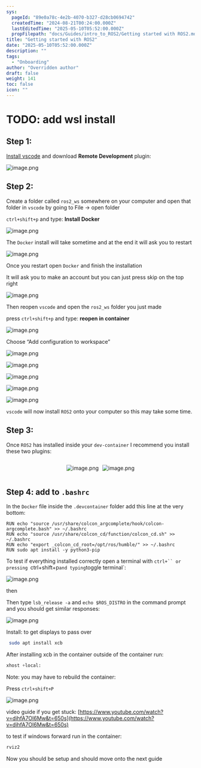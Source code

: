 ```yaml
---
sys:
  pageId: "89e0a78c-4e2b-4070-b327-d28cb0694742"
  createdTime: "2024-08-21T00:24:00.000Z"
  lastEditedTime: "2025-05-10T05:52:00.000Z"
  propFilepath: "docs/Guides/intro_to_ROS2/Getting started with ROS2.md"
title: "Getting started with ROS2"
date: "2025-05-10T05:52:00.000Z"
description: ""
tags:
  - "Onboarding"
author: "Overridden author"
draft: false
weight: 141
toc: false
icon: ""
---
```


# TODO: add wsl install

## Step 1:

[Install vscode](https://code.visualstudio.com/download) and download **Remote Development** plugin:

![image.png](https://prod-files-secure.s3.us-west-2.amazonaws.com/d518164a-d88e-44d1-a4ee-3adb3bd8bce0/efb52993-1881-4a40-b95e-6f020334f022/image.png?X-Amz-Algorithm=AWS4-HMAC-SHA256&X-Amz-Content-Sha256=UNSIGNED-PAYLOAD&X-Amz-Credential=ASIAZI2LB466ZXSUOKFS%2F20250618%2Fus-west-2%2Fs3%2Faws4_request&X-Amz-Date=20250618T041830Z&X-Amz-Expires=3600&X-Amz-Security-Token=IQoJb3JpZ2luX2VjEJn%2F%2F%2F%2F%2F%2F%2F%2F%2F%2FwEaCXVzLXdlc3QtMiJHMEUCIECNxYnHigOSXWS1HxYebtmwzGuiqcytGEUQ1djMSmanAiEA0CuttqsjjC6dCPRdwTyQpzwZu%2BLY1RJwv37G6XjKWN4qiAQIgv%2F%2F%2F%2F%2F%2F%2F%2F%2F%2FARAAGgw2Mzc0MjMxODM4MDUiDIZaVcRzI5H2zd6PGSrcA62OHIp5PNwNNkwcW2vD5AT4bYzvCvdqpygLSsoDMkyd9BtgmOuFSWf%2Bl9g7WjIY0Dz36C4XKvjZVN78RDV5zicQwza6V1YO5HcIVEywnvSdTB9b9ddgUcosJDqZg4bGdcIxyBAuPxGZDPXpQa2ubBwUGrp%2BLvbBBLn01gf6nYKhewowaJcH%2FISlL4IJf4scp%2BdXchSZ8beOrdzi0SkdVeRLQDDGRQFqcFzzuwlA8EViriknaXXOMjVx5O5KhkXCpmWEE5T9LHJ7AifUKjojJlEpwNJkpLk%2FlHyby3kpDwcIuxoOuXJha6x4Dx2Vz94Lzi6s47o4enVJ1Q1buDx%2BeGEa4f%2FbshOZkZEOeoY2vbts87mOANt7%2FjifpaiUmP2ABI15vheNlPmZce5obABYQyK6fPGw0iPjxNFRgWndlItdgzd7x9u5IphAoxd6meAQmgbQQ%2F1rTtznVjBkKvAraTBEhCZXvmUYexhs9QwYwBTlTcX9EV5QOxNTmtduCINIy6qXTlerBIyPced9zPxRncCZu0mycwTDgMTwJDHQ6miEomS6Z2gGGlNGowUTda3UstuohB3zz5RJxLXEh9n5ynsk7i07vO1HiR4kVLT%2FiSUwLCING0MjjaKNmgbsMPCgyMIGOqUBIe8Hv6gO5TK0ke4bidMG8pK6CZ0VGwBA4%2Fs974at5d%2Bj38oJwlVXp0%2BpSfF4RWLKaoDK5rMMCvcDT6otkRrztYoW6v8TYo0ryq1oGsIPmKyUBUQXWXTW5XZ%2FhclOQAYg1mjNXL2qQJNABuuXHdD2gsbhcjUmEgoXoOr49rLhbz6tXsy%2FGpBKj4v10Y%2Fs%2Fy%2FABSHjcymCjtAFceHD01FyCTVkTzhO&X-Amz-Signature=eb3e3c62235682e112159424f2eeb0b95dcb86679104ff705863d357bb8f1927&X-Amz-SignedHeaders=host&x-amz-checksum-mode=ENABLED&x-id=GetObject)

## Step 2:

Create a folder called `ros2_ws` somewhere on your computer and open that folder in `vscode` by going to File → open folder 

`ctrl+shift+p` and type: **Install Docker**

![image.png](https://prod-files-secure.s3.us-west-2.amazonaws.com/d518164a-d88e-44d1-a4ee-3adb3bd8bce0/2269dc0e-1cd5-47ff-bceb-c04ad9b2eab0/image.png?X-Amz-Algorithm=AWS4-HMAC-SHA256&X-Amz-Content-Sha256=UNSIGNED-PAYLOAD&X-Amz-Credential=ASIAZI2LB466ZXSUOKFS%2F20250618%2Fus-west-2%2Fs3%2Faws4_request&X-Amz-Date=20250618T041830Z&X-Amz-Expires=3600&X-Amz-Security-Token=IQoJb3JpZ2luX2VjEJn%2F%2F%2F%2F%2F%2F%2F%2F%2F%2FwEaCXVzLXdlc3QtMiJHMEUCIECNxYnHigOSXWS1HxYebtmwzGuiqcytGEUQ1djMSmanAiEA0CuttqsjjC6dCPRdwTyQpzwZu%2BLY1RJwv37G6XjKWN4qiAQIgv%2F%2F%2F%2F%2F%2F%2F%2F%2F%2FARAAGgw2Mzc0MjMxODM4MDUiDIZaVcRzI5H2zd6PGSrcA62OHIp5PNwNNkwcW2vD5AT4bYzvCvdqpygLSsoDMkyd9BtgmOuFSWf%2Bl9g7WjIY0Dz36C4XKvjZVN78RDV5zicQwza6V1YO5HcIVEywnvSdTB9b9ddgUcosJDqZg4bGdcIxyBAuPxGZDPXpQa2ubBwUGrp%2BLvbBBLn01gf6nYKhewowaJcH%2FISlL4IJf4scp%2BdXchSZ8beOrdzi0SkdVeRLQDDGRQFqcFzzuwlA8EViriknaXXOMjVx5O5KhkXCpmWEE5T9LHJ7AifUKjojJlEpwNJkpLk%2FlHyby3kpDwcIuxoOuXJha6x4Dx2Vz94Lzi6s47o4enVJ1Q1buDx%2BeGEa4f%2FbshOZkZEOeoY2vbts87mOANt7%2FjifpaiUmP2ABI15vheNlPmZce5obABYQyK6fPGw0iPjxNFRgWndlItdgzd7x9u5IphAoxd6meAQmgbQQ%2F1rTtznVjBkKvAraTBEhCZXvmUYexhs9QwYwBTlTcX9EV5QOxNTmtduCINIy6qXTlerBIyPced9zPxRncCZu0mycwTDgMTwJDHQ6miEomS6Z2gGGlNGowUTda3UstuohB3zz5RJxLXEh9n5ynsk7i07vO1HiR4kVLT%2FiSUwLCING0MjjaKNmgbsMPCgyMIGOqUBIe8Hv6gO5TK0ke4bidMG8pK6CZ0VGwBA4%2Fs974at5d%2Bj38oJwlVXp0%2BpSfF4RWLKaoDK5rMMCvcDT6otkRrztYoW6v8TYo0ryq1oGsIPmKyUBUQXWXTW5XZ%2FhclOQAYg1mjNXL2qQJNABuuXHdD2gsbhcjUmEgoXoOr49rLhbz6tXsy%2FGpBKj4v10Y%2Fs%2Fy%2FABSHjcymCjtAFceHD01FyCTVkTzhO&X-Amz-Signature=95596a940af33955cd701706a14d56396a5a0696cd80fc117fd9cf8e003954bb&X-Amz-SignedHeaders=host&x-amz-checksum-mode=ENABLED&x-id=GetObject)

The `Docker` install will take sometime and at the end it will ask you to restart

![image.png](https://prod-files-secure.s3.us-west-2.amazonaws.com/d518164a-d88e-44d1-a4ee-3adb3bd8bce0/ed233f78-be33-4b1f-b89c-9c346c0e961e/image.png?X-Amz-Algorithm=AWS4-HMAC-SHA256&X-Amz-Content-Sha256=UNSIGNED-PAYLOAD&X-Amz-Credential=ASIAZI2LB466ZXSUOKFS%2F20250618%2Fus-west-2%2Fs3%2Faws4_request&X-Amz-Date=20250618T041830Z&X-Amz-Expires=3600&X-Amz-Security-Token=IQoJb3JpZ2luX2VjEJn%2F%2F%2F%2F%2F%2F%2F%2F%2F%2FwEaCXVzLXdlc3QtMiJHMEUCIECNxYnHigOSXWS1HxYebtmwzGuiqcytGEUQ1djMSmanAiEA0CuttqsjjC6dCPRdwTyQpzwZu%2BLY1RJwv37G6XjKWN4qiAQIgv%2F%2F%2F%2F%2F%2F%2F%2F%2F%2FARAAGgw2Mzc0MjMxODM4MDUiDIZaVcRzI5H2zd6PGSrcA62OHIp5PNwNNkwcW2vD5AT4bYzvCvdqpygLSsoDMkyd9BtgmOuFSWf%2Bl9g7WjIY0Dz36C4XKvjZVN78RDV5zicQwza6V1YO5HcIVEywnvSdTB9b9ddgUcosJDqZg4bGdcIxyBAuPxGZDPXpQa2ubBwUGrp%2BLvbBBLn01gf6nYKhewowaJcH%2FISlL4IJf4scp%2BdXchSZ8beOrdzi0SkdVeRLQDDGRQFqcFzzuwlA8EViriknaXXOMjVx5O5KhkXCpmWEE5T9LHJ7AifUKjojJlEpwNJkpLk%2FlHyby3kpDwcIuxoOuXJha6x4Dx2Vz94Lzi6s47o4enVJ1Q1buDx%2BeGEa4f%2FbshOZkZEOeoY2vbts87mOANt7%2FjifpaiUmP2ABI15vheNlPmZce5obABYQyK6fPGw0iPjxNFRgWndlItdgzd7x9u5IphAoxd6meAQmgbQQ%2F1rTtznVjBkKvAraTBEhCZXvmUYexhs9QwYwBTlTcX9EV5QOxNTmtduCINIy6qXTlerBIyPced9zPxRncCZu0mycwTDgMTwJDHQ6miEomS6Z2gGGlNGowUTda3UstuohB3zz5RJxLXEh9n5ynsk7i07vO1HiR4kVLT%2FiSUwLCING0MjjaKNmgbsMPCgyMIGOqUBIe8Hv6gO5TK0ke4bidMG8pK6CZ0VGwBA4%2Fs974at5d%2Bj38oJwlVXp0%2BpSfF4RWLKaoDK5rMMCvcDT6otkRrztYoW6v8TYo0ryq1oGsIPmKyUBUQXWXTW5XZ%2FhclOQAYg1mjNXL2qQJNABuuXHdD2gsbhcjUmEgoXoOr49rLhbz6tXsy%2FGpBKj4v10Y%2Fs%2Fy%2FABSHjcymCjtAFceHD01FyCTVkTzhO&X-Amz-Signature=b3fabd1c6af0ac4bbec7e827eaf2770923e1b1b1f99c9eca1617d99de73bcfef&X-Amz-SignedHeaders=host&x-amz-checksum-mode=ENABLED&x-id=GetObject)

Once you restart open `Docker` and finish the installation

It will ask you to make an account but you can just press skip on the top right

![image.png](https://prod-files-secure.s3.us-west-2.amazonaws.com/d518164a-d88e-44d1-a4ee-3adb3bd8bce0/21010ad9-1659-4fd9-9f59-9932a09b2a3d/image.png?X-Amz-Algorithm=AWS4-HMAC-SHA256&X-Amz-Content-Sha256=UNSIGNED-PAYLOAD&X-Amz-Credential=ASIAZI2LB466ZXSUOKFS%2F20250618%2Fus-west-2%2Fs3%2Faws4_request&X-Amz-Date=20250618T041830Z&X-Amz-Expires=3600&X-Amz-Security-Token=IQoJb3JpZ2luX2VjEJn%2F%2F%2F%2F%2F%2F%2F%2F%2F%2FwEaCXVzLXdlc3QtMiJHMEUCIECNxYnHigOSXWS1HxYebtmwzGuiqcytGEUQ1djMSmanAiEA0CuttqsjjC6dCPRdwTyQpzwZu%2BLY1RJwv37G6XjKWN4qiAQIgv%2F%2F%2F%2F%2F%2F%2F%2F%2F%2FARAAGgw2Mzc0MjMxODM4MDUiDIZaVcRzI5H2zd6PGSrcA62OHIp5PNwNNkwcW2vD5AT4bYzvCvdqpygLSsoDMkyd9BtgmOuFSWf%2Bl9g7WjIY0Dz36C4XKvjZVN78RDV5zicQwza6V1YO5HcIVEywnvSdTB9b9ddgUcosJDqZg4bGdcIxyBAuPxGZDPXpQa2ubBwUGrp%2BLvbBBLn01gf6nYKhewowaJcH%2FISlL4IJf4scp%2BdXchSZ8beOrdzi0SkdVeRLQDDGRQFqcFzzuwlA8EViriknaXXOMjVx5O5KhkXCpmWEE5T9LHJ7AifUKjojJlEpwNJkpLk%2FlHyby3kpDwcIuxoOuXJha6x4Dx2Vz94Lzi6s47o4enVJ1Q1buDx%2BeGEa4f%2FbshOZkZEOeoY2vbts87mOANt7%2FjifpaiUmP2ABI15vheNlPmZce5obABYQyK6fPGw0iPjxNFRgWndlItdgzd7x9u5IphAoxd6meAQmgbQQ%2F1rTtznVjBkKvAraTBEhCZXvmUYexhs9QwYwBTlTcX9EV5QOxNTmtduCINIy6qXTlerBIyPced9zPxRncCZu0mycwTDgMTwJDHQ6miEomS6Z2gGGlNGowUTda3UstuohB3zz5RJxLXEh9n5ynsk7i07vO1HiR4kVLT%2FiSUwLCING0MjjaKNmgbsMPCgyMIGOqUBIe8Hv6gO5TK0ke4bidMG8pK6CZ0VGwBA4%2Fs974at5d%2Bj38oJwlVXp0%2BpSfF4RWLKaoDK5rMMCvcDT6otkRrztYoW6v8TYo0ryq1oGsIPmKyUBUQXWXTW5XZ%2FhclOQAYg1mjNXL2qQJNABuuXHdD2gsbhcjUmEgoXoOr49rLhbz6tXsy%2FGpBKj4v10Y%2Fs%2Fy%2FABSHjcymCjtAFceHD01FyCTVkTzhO&X-Amz-Signature=2efdd3c1ceaf4165c0a2ace419d08145181fa6d6e74bf053fbe7b64930e801bf&X-Amz-SignedHeaders=host&x-amz-checksum-mode=ENABLED&x-id=GetObject)

Then reopen `vscode` and open the `ros2_ws` folder you just made

press `ctrl+shift+p` and type: **reopen in container**

![image.png](https://prod-files-secure.s3.us-west-2.amazonaws.com/d518164a-d88e-44d1-a4ee-3adb3bd8bce0/4e93b8c2-41ad-488c-8095-c74205196118/image.png?X-Amz-Algorithm=AWS4-HMAC-SHA256&X-Amz-Content-Sha256=UNSIGNED-PAYLOAD&X-Amz-Credential=ASIAZI2LB466ZXSUOKFS%2F20250618%2Fus-west-2%2Fs3%2Faws4_request&X-Amz-Date=20250618T041830Z&X-Amz-Expires=3600&X-Amz-Security-Token=IQoJb3JpZ2luX2VjEJn%2F%2F%2F%2F%2F%2F%2F%2F%2F%2FwEaCXVzLXdlc3QtMiJHMEUCIECNxYnHigOSXWS1HxYebtmwzGuiqcytGEUQ1djMSmanAiEA0CuttqsjjC6dCPRdwTyQpzwZu%2BLY1RJwv37G6XjKWN4qiAQIgv%2F%2F%2F%2F%2F%2F%2F%2F%2F%2FARAAGgw2Mzc0MjMxODM4MDUiDIZaVcRzI5H2zd6PGSrcA62OHIp5PNwNNkwcW2vD5AT4bYzvCvdqpygLSsoDMkyd9BtgmOuFSWf%2Bl9g7WjIY0Dz36C4XKvjZVN78RDV5zicQwza6V1YO5HcIVEywnvSdTB9b9ddgUcosJDqZg4bGdcIxyBAuPxGZDPXpQa2ubBwUGrp%2BLvbBBLn01gf6nYKhewowaJcH%2FISlL4IJf4scp%2BdXchSZ8beOrdzi0SkdVeRLQDDGRQFqcFzzuwlA8EViriknaXXOMjVx5O5KhkXCpmWEE5T9LHJ7AifUKjojJlEpwNJkpLk%2FlHyby3kpDwcIuxoOuXJha6x4Dx2Vz94Lzi6s47o4enVJ1Q1buDx%2BeGEa4f%2FbshOZkZEOeoY2vbts87mOANt7%2FjifpaiUmP2ABI15vheNlPmZce5obABYQyK6fPGw0iPjxNFRgWndlItdgzd7x9u5IphAoxd6meAQmgbQQ%2F1rTtznVjBkKvAraTBEhCZXvmUYexhs9QwYwBTlTcX9EV5QOxNTmtduCINIy6qXTlerBIyPced9zPxRncCZu0mycwTDgMTwJDHQ6miEomS6Z2gGGlNGowUTda3UstuohB3zz5RJxLXEh9n5ynsk7i07vO1HiR4kVLT%2FiSUwLCING0MjjaKNmgbsMPCgyMIGOqUBIe8Hv6gO5TK0ke4bidMG8pK6CZ0VGwBA4%2Fs974at5d%2Bj38oJwlVXp0%2BpSfF4RWLKaoDK5rMMCvcDT6otkRrztYoW6v8TYo0ryq1oGsIPmKyUBUQXWXTW5XZ%2FhclOQAYg1mjNXL2qQJNABuuXHdD2gsbhcjUmEgoXoOr49rLhbz6tXsy%2FGpBKj4v10Y%2Fs%2Fy%2FABSHjcymCjtAFceHD01FyCTVkTzhO&X-Amz-Signature=5f3bc0f9626bc87f20a8674423e844d66861aa01f83ac52db46be571cfda37b5&X-Amz-SignedHeaders=host&x-amz-checksum-mode=ENABLED&x-id=GetObject)

Choose “Add configuration to workspace”

![image.png](https://prod-files-secure.s3.us-west-2.amazonaws.com/d518164a-d88e-44d1-a4ee-3adb3bd8bce0/9560b282-5060-4989-ba37-97e7b2c22476/image.png?X-Amz-Algorithm=AWS4-HMAC-SHA256&X-Amz-Content-Sha256=UNSIGNED-PAYLOAD&X-Amz-Credential=ASIAZI2LB466ZXSUOKFS%2F20250618%2Fus-west-2%2Fs3%2Faws4_request&X-Amz-Date=20250618T041830Z&X-Amz-Expires=3600&X-Amz-Security-Token=IQoJb3JpZ2luX2VjEJn%2F%2F%2F%2F%2F%2F%2F%2F%2F%2FwEaCXVzLXdlc3QtMiJHMEUCIECNxYnHigOSXWS1HxYebtmwzGuiqcytGEUQ1djMSmanAiEA0CuttqsjjC6dCPRdwTyQpzwZu%2BLY1RJwv37G6XjKWN4qiAQIgv%2F%2F%2F%2F%2F%2F%2F%2F%2F%2FARAAGgw2Mzc0MjMxODM4MDUiDIZaVcRzI5H2zd6PGSrcA62OHIp5PNwNNkwcW2vD5AT4bYzvCvdqpygLSsoDMkyd9BtgmOuFSWf%2Bl9g7WjIY0Dz36C4XKvjZVN78RDV5zicQwza6V1YO5HcIVEywnvSdTB9b9ddgUcosJDqZg4bGdcIxyBAuPxGZDPXpQa2ubBwUGrp%2BLvbBBLn01gf6nYKhewowaJcH%2FISlL4IJf4scp%2BdXchSZ8beOrdzi0SkdVeRLQDDGRQFqcFzzuwlA8EViriknaXXOMjVx5O5KhkXCpmWEE5T9LHJ7AifUKjojJlEpwNJkpLk%2FlHyby3kpDwcIuxoOuXJha6x4Dx2Vz94Lzi6s47o4enVJ1Q1buDx%2BeGEa4f%2FbshOZkZEOeoY2vbts87mOANt7%2FjifpaiUmP2ABI15vheNlPmZce5obABYQyK6fPGw0iPjxNFRgWndlItdgzd7x9u5IphAoxd6meAQmgbQQ%2F1rTtznVjBkKvAraTBEhCZXvmUYexhs9QwYwBTlTcX9EV5QOxNTmtduCINIy6qXTlerBIyPced9zPxRncCZu0mycwTDgMTwJDHQ6miEomS6Z2gGGlNGowUTda3UstuohB3zz5RJxLXEh9n5ynsk7i07vO1HiR4kVLT%2FiSUwLCING0MjjaKNmgbsMPCgyMIGOqUBIe8Hv6gO5TK0ke4bidMG8pK6CZ0VGwBA4%2Fs974at5d%2Bj38oJwlVXp0%2BpSfF4RWLKaoDK5rMMCvcDT6otkRrztYoW6v8TYo0ryq1oGsIPmKyUBUQXWXTW5XZ%2FhclOQAYg1mjNXL2qQJNABuuXHdD2gsbhcjUmEgoXoOr49rLhbz6tXsy%2FGpBKj4v10Y%2Fs%2Fy%2FABSHjcymCjtAFceHD01FyCTVkTzhO&X-Amz-Signature=c666fae4d5b69bd55260e8938965d3dcfd80370013c30886d24620b170db1f14&X-Amz-SignedHeaders=host&x-amz-checksum-mode=ENABLED&x-id=GetObject)

![image.png](https://prod-files-secure.s3.us-west-2.amazonaws.com/d518164a-d88e-44d1-a4ee-3adb3bd8bce0/2ee63f81-886b-48e8-a553-dc6e5eac99e4/image.png?X-Amz-Algorithm=AWS4-HMAC-SHA256&X-Amz-Content-Sha256=UNSIGNED-PAYLOAD&X-Amz-Credential=ASIAZI2LB466ZXSUOKFS%2F20250618%2Fus-west-2%2Fs3%2Faws4_request&X-Amz-Date=20250618T041830Z&X-Amz-Expires=3600&X-Amz-Security-Token=IQoJb3JpZ2luX2VjEJn%2F%2F%2F%2F%2F%2F%2F%2F%2F%2FwEaCXVzLXdlc3QtMiJHMEUCIECNxYnHigOSXWS1HxYebtmwzGuiqcytGEUQ1djMSmanAiEA0CuttqsjjC6dCPRdwTyQpzwZu%2BLY1RJwv37G6XjKWN4qiAQIgv%2F%2F%2F%2F%2F%2F%2F%2F%2F%2FARAAGgw2Mzc0MjMxODM4MDUiDIZaVcRzI5H2zd6PGSrcA62OHIp5PNwNNkwcW2vD5AT4bYzvCvdqpygLSsoDMkyd9BtgmOuFSWf%2Bl9g7WjIY0Dz36C4XKvjZVN78RDV5zicQwza6V1YO5HcIVEywnvSdTB9b9ddgUcosJDqZg4bGdcIxyBAuPxGZDPXpQa2ubBwUGrp%2BLvbBBLn01gf6nYKhewowaJcH%2FISlL4IJf4scp%2BdXchSZ8beOrdzi0SkdVeRLQDDGRQFqcFzzuwlA8EViriknaXXOMjVx5O5KhkXCpmWEE5T9LHJ7AifUKjojJlEpwNJkpLk%2FlHyby3kpDwcIuxoOuXJha6x4Dx2Vz94Lzi6s47o4enVJ1Q1buDx%2BeGEa4f%2FbshOZkZEOeoY2vbts87mOANt7%2FjifpaiUmP2ABI15vheNlPmZce5obABYQyK6fPGw0iPjxNFRgWndlItdgzd7x9u5IphAoxd6meAQmgbQQ%2F1rTtznVjBkKvAraTBEhCZXvmUYexhs9QwYwBTlTcX9EV5QOxNTmtduCINIy6qXTlerBIyPced9zPxRncCZu0mycwTDgMTwJDHQ6miEomS6Z2gGGlNGowUTda3UstuohB3zz5RJxLXEh9n5ynsk7i07vO1HiR4kVLT%2FiSUwLCING0MjjaKNmgbsMPCgyMIGOqUBIe8Hv6gO5TK0ke4bidMG8pK6CZ0VGwBA4%2Fs974at5d%2Bj38oJwlVXp0%2BpSfF4RWLKaoDK5rMMCvcDT6otkRrztYoW6v8TYo0ryq1oGsIPmKyUBUQXWXTW5XZ%2FhclOQAYg1mjNXL2qQJNABuuXHdD2gsbhcjUmEgoXoOr49rLhbz6tXsy%2FGpBKj4v10Y%2Fs%2Fy%2FABSHjcymCjtAFceHD01FyCTVkTzhO&X-Amz-Signature=0396b41426759afca9bdeab8533378738dbb7c5c5395488a60c9bb1064567284&X-Amz-SignedHeaders=host&x-amz-checksum-mode=ENABLED&x-id=GetObject)

![image.png](https://prod-files-secure.s3.us-west-2.amazonaws.com/d518164a-d88e-44d1-a4ee-3adb3bd8bce0/ae1580b2-b048-407e-aed9-b584224a7a04/image.png?X-Amz-Algorithm=AWS4-HMAC-SHA256&X-Amz-Content-Sha256=UNSIGNED-PAYLOAD&X-Amz-Credential=ASIAZI2LB466ZXSUOKFS%2F20250618%2Fus-west-2%2Fs3%2Faws4_request&X-Amz-Date=20250618T041830Z&X-Amz-Expires=3600&X-Amz-Security-Token=IQoJb3JpZ2luX2VjEJn%2F%2F%2F%2F%2F%2F%2F%2F%2F%2FwEaCXVzLXdlc3QtMiJHMEUCIECNxYnHigOSXWS1HxYebtmwzGuiqcytGEUQ1djMSmanAiEA0CuttqsjjC6dCPRdwTyQpzwZu%2BLY1RJwv37G6XjKWN4qiAQIgv%2F%2F%2F%2F%2F%2F%2F%2F%2F%2FARAAGgw2Mzc0MjMxODM4MDUiDIZaVcRzI5H2zd6PGSrcA62OHIp5PNwNNkwcW2vD5AT4bYzvCvdqpygLSsoDMkyd9BtgmOuFSWf%2Bl9g7WjIY0Dz36C4XKvjZVN78RDV5zicQwza6V1YO5HcIVEywnvSdTB9b9ddgUcosJDqZg4bGdcIxyBAuPxGZDPXpQa2ubBwUGrp%2BLvbBBLn01gf6nYKhewowaJcH%2FISlL4IJf4scp%2BdXchSZ8beOrdzi0SkdVeRLQDDGRQFqcFzzuwlA8EViriknaXXOMjVx5O5KhkXCpmWEE5T9LHJ7AifUKjojJlEpwNJkpLk%2FlHyby3kpDwcIuxoOuXJha6x4Dx2Vz94Lzi6s47o4enVJ1Q1buDx%2BeGEa4f%2FbshOZkZEOeoY2vbts87mOANt7%2FjifpaiUmP2ABI15vheNlPmZce5obABYQyK6fPGw0iPjxNFRgWndlItdgzd7x9u5IphAoxd6meAQmgbQQ%2F1rTtznVjBkKvAraTBEhCZXvmUYexhs9QwYwBTlTcX9EV5QOxNTmtduCINIy6qXTlerBIyPced9zPxRncCZu0mycwTDgMTwJDHQ6miEomS6Z2gGGlNGowUTda3UstuohB3zz5RJxLXEh9n5ynsk7i07vO1HiR4kVLT%2FiSUwLCING0MjjaKNmgbsMPCgyMIGOqUBIe8Hv6gO5TK0ke4bidMG8pK6CZ0VGwBA4%2Fs974at5d%2Bj38oJwlVXp0%2BpSfF4RWLKaoDK5rMMCvcDT6otkRrztYoW6v8TYo0ryq1oGsIPmKyUBUQXWXTW5XZ%2FhclOQAYg1mjNXL2qQJNABuuXHdD2gsbhcjUmEgoXoOr49rLhbz6tXsy%2FGpBKj4v10Y%2Fs%2Fy%2FABSHjcymCjtAFceHD01FyCTVkTzhO&X-Amz-Signature=3c449b2e5e7ca1986bc0e9170c97dedd15b64864d99a4cc48ba0f64f7c19a8eb&X-Amz-SignedHeaders=host&x-amz-checksum-mode=ENABLED&x-id=GetObject)

![image.png](https://prod-files-secure.s3.us-west-2.amazonaws.com/d518164a-d88e-44d1-a4ee-3adb3bd8bce0/53255b28-f75e-430f-b9e3-c0ac8577e42b/image.png?X-Amz-Algorithm=AWS4-HMAC-SHA256&X-Amz-Content-Sha256=UNSIGNED-PAYLOAD&X-Amz-Credential=ASIAZI2LB466ZXSUOKFS%2F20250618%2Fus-west-2%2Fs3%2Faws4_request&X-Amz-Date=20250618T041830Z&X-Amz-Expires=3600&X-Amz-Security-Token=IQoJb3JpZ2luX2VjEJn%2F%2F%2F%2F%2F%2F%2F%2F%2F%2FwEaCXVzLXdlc3QtMiJHMEUCIECNxYnHigOSXWS1HxYebtmwzGuiqcytGEUQ1djMSmanAiEA0CuttqsjjC6dCPRdwTyQpzwZu%2BLY1RJwv37G6XjKWN4qiAQIgv%2F%2F%2F%2F%2F%2F%2F%2F%2F%2FARAAGgw2Mzc0MjMxODM4MDUiDIZaVcRzI5H2zd6PGSrcA62OHIp5PNwNNkwcW2vD5AT4bYzvCvdqpygLSsoDMkyd9BtgmOuFSWf%2Bl9g7WjIY0Dz36C4XKvjZVN78RDV5zicQwza6V1YO5HcIVEywnvSdTB9b9ddgUcosJDqZg4bGdcIxyBAuPxGZDPXpQa2ubBwUGrp%2BLvbBBLn01gf6nYKhewowaJcH%2FISlL4IJf4scp%2BdXchSZ8beOrdzi0SkdVeRLQDDGRQFqcFzzuwlA8EViriknaXXOMjVx5O5KhkXCpmWEE5T9LHJ7AifUKjojJlEpwNJkpLk%2FlHyby3kpDwcIuxoOuXJha6x4Dx2Vz94Lzi6s47o4enVJ1Q1buDx%2BeGEa4f%2FbshOZkZEOeoY2vbts87mOANt7%2FjifpaiUmP2ABI15vheNlPmZce5obABYQyK6fPGw0iPjxNFRgWndlItdgzd7x9u5IphAoxd6meAQmgbQQ%2F1rTtznVjBkKvAraTBEhCZXvmUYexhs9QwYwBTlTcX9EV5QOxNTmtduCINIy6qXTlerBIyPced9zPxRncCZu0mycwTDgMTwJDHQ6miEomS6Z2gGGlNGowUTda3UstuohB3zz5RJxLXEh9n5ynsk7i07vO1HiR4kVLT%2FiSUwLCING0MjjaKNmgbsMPCgyMIGOqUBIe8Hv6gO5TK0ke4bidMG8pK6CZ0VGwBA4%2Fs974at5d%2Bj38oJwlVXp0%2BpSfF4RWLKaoDK5rMMCvcDT6otkRrztYoW6v8TYo0ryq1oGsIPmKyUBUQXWXTW5XZ%2FhclOQAYg1mjNXL2qQJNABuuXHdD2gsbhcjUmEgoXoOr49rLhbz6tXsy%2FGpBKj4v10Y%2Fs%2Fy%2FABSHjcymCjtAFceHD01FyCTVkTzhO&X-Amz-Signature=a21ff467deaa028fa4eceaf88d3048f6a04078fb9a67a5cc9d21e57b725eb4f2&X-Amz-SignedHeaders=host&x-amz-checksum-mode=ENABLED&x-id=GetObject)

![image.png](https://prod-files-secure.s3.us-west-2.amazonaws.com/d518164a-d88e-44d1-a4ee-3adb3bd8bce0/7c562767-5af9-4ffb-97d1-327bcdf4ee00/image.png?X-Amz-Algorithm=AWS4-HMAC-SHA256&X-Amz-Content-Sha256=UNSIGNED-PAYLOAD&X-Amz-Credential=ASIAZI2LB466ZXSUOKFS%2F20250618%2Fus-west-2%2Fs3%2Faws4_request&X-Amz-Date=20250618T041830Z&X-Amz-Expires=3600&X-Amz-Security-Token=IQoJb3JpZ2luX2VjEJn%2F%2F%2F%2F%2F%2F%2F%2F%2F%2FwEaCXVzLXdlc3QtMiJHMEUCIECNxYnHigOSXWS1HxYebtmwzGuiqcytGEUQ1djMSmanAiEA0CuttqsjjC6dCPRdwTyQpzwZu%2BLY1RJwv37G6XjKWN4qiAQIgv%2F%2F%2F%2F%2F%2F%2F%2F%2F%2FARAAGgw2Mzc0MjMxODM4MDUiDIZaVcRzI5H2zd6PGSrcA62OHIp5PNwNNkwcW2vD5AT4bYzvCvdqpygLSsoDMkyd9BtgmOuFSWf%2Bl9g7WjIY0Dz36C4XKvjZVN78RDV5zicQwza6V1YO5HcIVEywnvSdTB9b9ddgUcosJDqZg4bGdcIxyBAuPxGZDPXpQa2ubBwUGrp%2BLvbBBLn01gf6nYKhewowaJcH%2FISlL4IJf4scp%2BdXchSZ8beOrdzi0SkdVeRLQDDGRQFqcFzzuwlA8EViriknaXXOMjVx5O5KhkXCpmWEE5T9LHJ7AifUKjojJlEpwNJkpLk%2FlHyby3kpDwcIuxoOuXJha6x4Dx2Vz94Lzi6s47o4enVJ1Q1buDx%2BeGEa4f%2FbshOZkZEOeoY2vbts87mOANt7%2FjifpaiUmP2ABI15vheNlPmZce5obABYQyK6fPGw0iPjxNFRgWndlItdgzd7x9u5IphAoxd6meAQmgbQQ%2F1rTtznVjBkKvAraTBEhCZXvmUYexhs9QwYwBTlTcX9EV5QOxNTmtduCINIy6qXTlerBIyPced9zPxRncCZu0mycwTDgMTwJDHQ6miEomS6Z2gGGlNGowUTda3UstuohB3zz5RJxLXEh9n5ynsk7i07vO1HiR4kVLT%2FiSUwLCING0MjjaKNmgbsMPCgyMIGOqUBIe8Hv6gO5TK0ke4bidMG8pK6CZ0VGwBA4%2Fs974at5d%2Bj38oJwlVXp0%2BpSfF4RWLKaoDK5rMMCvcDT6otkRrztYoW6v8TYo0ryq1oGsIPmKyUBUQXWXTW5XZ%2FhclOQAYg1mjNXL2qQJNABuuXHdD2gsbhcjUmEgoXoOr49rLhbz6tXsy%2FGpBKj4v10Y%2Fs%2Fy%2FABSHjcymCjtAFceHD01FyCTVkTzhO&X-Amz-Signature=ecbf7a3b4ecda13f07af300fbe9687a37ed38606547b0206d4a511e9bdb4fbe2&X-Amz-SignedHeaders=host&x-amz-checksum-mode=ENABLED&x-id=GetObject)

`vscode` will now install `ROS2` onto your computer so this may take some time.

## Step 3:

Once `ROS2` has installed inside your `dev-container` I recommend you install these two plugins:

<div style="display: flex;flex-direction: row; column-gap:10px; max-width: 630px;justify-content: center;">
<div>

![image.png](https://prod-files-secure.s3.us-west-2.amazonaws.com/d518164a-d88e-44d1-a4ee-3adb3bd8bce0/3fc3d550-5a54-4ba1-ba6b-faa01cdb7369/image.png?X-Amz-Algorithm=AWS4-HMAC-SHA256&X-Amz-Content-Sha256=UNSIGNED-PAYLOAD&X-Amz-Credential=ASIAZI2LB466SXPBWCHT%2F20250618%2Fus-west-2%2Fs3%2Faws4_request&X-Amz-Date=20250618T041834Z&X-Amz-Expires=3600&X-Amz-Security-Token=IQoJb3JpZ2luX2VjEJn%2F%2F%2F%2F%2F%2F%2F%2F%2F%2FwEaCXVzLXdlc3QtMiJHMEUCIQDKSTtQjpTIfmyZf%2FxnyHbkK1ZtXs5OUUONgzdPJ7kc5AIgEZGAJgqiXUIdK4fAOCN88fD%2FUM47sQo6KXiNPe4d9mAqiAQIgv%2F%2F%2F%2F%2F%2F%2F%2F%2F%2FARAAGgw2Mzc0MjMxODM4MDUiDHLVVpwVkuVJ9teMwCrcA9dZu5LmOzmX8d7pisWJcpJ1CWWfST%2F2CZqzEp6qXKVGTKrQongoG%2FQ6uZdsYZqtF5kawlukwrvI1dcYF4P3yXPl5XBnQp09Y5daRW%2FiLvHuGAvmQbEOQvI6PDK7CiNqlMffkah5uej3JcRB38AoeHQ%2F1u1UOKmTvEERvr1njW%2B3YWiPVn14z0sPf7gSlpNz%2F06ppFzUo5HMETN8pMQvzvEWcG%2B%2F64t7hO37XQoXKvjplYc%2Buvqu83ujPdFPxDhqzMu1WJ1ssxK6HcZyaOImOlvTC%2FaGGr1Mv5CPHv3iH1%2BF7V8IQXREo857uBjrFqPd6ROk3h6QRGMUm8N9%2BD1mEou9odUw9q3KUC9uVLfkIfvU4e4kdAma8kKVR4Mf%2BJCClg53ZnTj%2FfjWDZzFaK%2F6QY0qXAY0fOi7PeCYxqmaPaW1E0c59ullLEEBNf34ATECwd3%2FRpFdt8Sc4igUD6cyX7kO8GYuAuHEzVYVGT%2FZviCYnKkKZ8s8wOfFRnbAC6%2Bq%2FGdxTzZyZIU%2FbgxXBY3n1fiPemlvKsR0FYWbXUmSokQGEU7DK%2FcCop3Vq7%2FzjFqqKi16S%2BF9xq%2FsBqCy2X2pFlNTRO27TWiPZdqaa68CJuBIURBV1ERDN0J99KBjMKehyMIGOqUBXNwTl10nG1RNzRXcw%2FyCGJoZ8VfjqkjYYxsVAavzUl%2FRR%2FPXmIwwGAUiQfObrHQmHkILM492Qq5cFY45ZtNU2xTyqNfGi8BVAxsxPW2E3q7coY2a22fs09m8sZDizhmZ3p2KXmmhTRZxpYpKpSVJUy4AeApsGyY62e7BFqHhYYg3WNGGwM4dEyjBp%2BnoT%2FsCluGeuv0kYYXocP6UlpYAd6NdOoTA&X-Amz-Signature=3f041ab49c6b33a1fc1c026fd551d8c57ff7a7251a09aacdbb9ccf5bcf36d9cd&X-Amz-SignedHeaders=host&x-amz-checksum-mode=ENABLED&x-id=GetObject)

</div>
<div>

![image.png](https://prod-files-secure.s3.us-west-2.amazonaws.com/d518164a-d88e-44d1-a4ee-3adb3bd8bce0/d994cc66-13c2-4093-a5a3-f84cf4601a82/image.png?X-Amz-Algorithm=AWS4-HMAC-SHA256&X-Amz-Content-Sha256=UNSIGNED-PAYLOAD&X-Amz-Credential=ASIAZI2LB466YN7Z6QGI%2F20250618%2Fus-west-2%2Fs3%2Faws4_request&X-Amz-Date=20250618T041835Z&X-Amz-Expires=3600&X-Amz-Security-Token=IQoJb3JpZ2luX2VjEJn%2F%2F%2F%2F%2F%2F%2F%2F%2F%2FwEaCXVzLXdlc3QtMiJHMEUCIFmvC%2BedVUDyM%2BC45ckz83aqw1ossjKccHjHuv8%2F9vy6AiEAp%2BBafxoRw1xK4T1WZZxxRxwf4mdUBpB39PK5vZMtj40qiAQIgv%2F%2F%2F%2F%2F%2F%2F%2F%2F%2FARAAGgw2Mzc0MjMxODM4MDUiDC3aqN%2Bx3MXkqtjAdyrcA1Gp5t30EM2cDHXN2z%2BX9jI6ep7VPc0vQQaTsZEDgtOSKseJP4%2BOrj%2FaG7V3wq3UnSzlKY7QCQU7UL8YiiXTh8HKneqXdoEHVIXz6sM68eeVkVCPHT1AWEqrP0x%2B%2FdEu%2BVtiYRtKvXWS9KmNyjyD2PwG74qQD%2FEXZdypadcvArO0Q8Rljmks8xlPacEm7NeZ3KYUAa8UMZM03w2aTczYfb6HW8dOwbLlbNJa49F5u5hSAmlAfQteYVa2n%2FIe8EvsA7EpOfhWhAvlEgHlCFf3V%2FJqRtengipHKXmJKfH%2Fsa2BqazF922DZeAI4QdkJu%2FhEgDW5d2G7TMflnSuwBOVP4%2Fr1%2FaGNcy5pIfh2Cr8W0sWmWDx41VOw%2BbmdevPjmvfwGL6QB%2BA6MVwHBybJmRWBR4SQKVKCCjTSN9hRlAvobiv6r8HFILvQauS5WGTz9MWOpjBBAtId6b901MhCijlMyfyKo8fX%2FUrcJ9KsMLAWObrc8MqWnNldcivff1nwfp68QL2GkzbVnfOmY9eMB%2FKZKcfxcu2OSxjfzJxV4y0mb8TUJAcdH4llF7EpUiPDC8IbM72mf4msm5%2FTqSFIIhcbJ2A65fLz%2FpmM4hfz0H%2BCEZn9Ky64fpHdqq0TicuMMWgyMIGOqUB4fF%2FAi9MnzSAR2tGcpuyy4MinRGxSY8sSIxkweDUk9zcVWNktNct1Xr2IjVrcbCB%2FQ6QhMkFT%2B%2B97wejSAUb7YverC5qBdgpk29yrljgqoKSrAIwvqkzd1xymdI4T8G78Sm0ELZ6OfbUyJt9ZYsH%2FTiGJnoTpGeipH8BA%2B0oKNp2aXEkEugAP8MrxsuoR2pwB4FmiHP9EAa%2ByPBSGxrGF80MSKK7&X-Amz-Signature=4e0a57fef1f25535fac48a67495b95a88bc9f48603f3701f97ba497d62712a62&X-Amz-SignedHeaders=host&x-amz-checksum-mode=ENABLED&x-id=GetObject)

</div>
</div>

## Step 4: add to `.bashrc`

In the `Docker` file inside the `.devcontainer` folder add this line at the very bottom: 

```docker
RUN echo "source /usr/share/colcon_argcomplete/hook/colcon-argcomplete.bash" >> ~/.bashrc
RUN echo "source /usr/share/colcon_cd/function/colcon_cd.sh" >> ~/.bashrc
RUN echo "export _colcon_cd_root=/opt/ros/humble/" >> ~/.bashrc
RUN sudo apt install -y python3-pip 
```

To test if everything installed correctly open a terminal with `ctrl+`` or pressing `ctrl+shift+p` and typing `toggle terminal`:

![image.png](https://prod-files-secure.s3.us-west-2.amazonaws.com/d518164a-d88e-44d1-a4ee-3adb3bd8bce0/6a4943d8-b04e-4c02-9a58-775f3384d1a5/image.png?X-Amz-Algorithm=AWS4-HMAC-SHA256&X-Amz-Content-Sha256=UNSIGNED-PAYLOAD&X-Amz-Credential=ASIAZI2LB466ZXSUOKFS%2F20250618%2Fus-west-2%2Fs3%2Faws4_request&X-Amz-Date=20250618T041830Z&X-Amz-Expires=3600&X-Amz-Security-Token=IQoJb3JpZ2luX2VjEJn%2F%2F%2F%2F%2F%2F%2F%2F%2F%2FwEaCXVzLXdlc3QtMiJHMEUCIECNxYnHigOSXWS1HxYebtmwzGuiqcytGEUQ1djMSmanAiEA0CuttqsjjC6dCPRdwTyQpzwZu%2BLY1RJwv37G6XjKWN4qiAQIgv%2F%2F%2F%2F%2F%2F%2F%2F%2F%2FARAAGgw2Mzc0MjMxODM4MDUiDIZaVcRzI5H2zd6PGSrcA62OHIp5PNwNNkwcW2vD5AT4bYzvCvdqpygLSsoDMkyd9BtgmOuFSWf%2Bl9g7WjIY0Dz36C4XKvjZVN78RDV5zicQwza6V1YO5HcIVEywnvSdTB9b9ddgUcosJDqZg4bGdcIxyBAuPxGZDPXpQa2ubBwUGrp%2BLvbBBLn01gf6nYKhewowaJcH%2FISlL4IJf4scp%2BdXchSZ8beOrdzi0SkdVeRLQDDGRQFqcFzzuwlA8EViriknaXXOMjVx5O5KhkXCpmWEE5T9LHJ7AifUKjojJlEpwNJkpLk%2FlHyby3kpDwcIuxoOuXJha6x4Dx2Vz94Lzi6s47o4enVJ1Q1buDx%2BeGEa4f%2FbshOZkZEOeoY2vbts87mOANt7%2FjifpaiUmP2ABI15vheNlPmZce5obABYQyK6fPGw0iPjxNFRgWndlItdgzd7x9u5IphAoxd6meAQmgbQQ%2F1rTtznVjBkKvAraTBEhCZXvmUYexhs9QwYwBTlTcX9EV5QOxNTmtduCINIy6qXTlerBIyPced9zPxRncCZu0mycwTDgMTwJDHQ6miEomS6Z2gGGlNGowUTda3UstuohB3zz5RJxLXEh9n5ynsk7i07vO1HiR4kVLT%2FiSUwLCING0MjjaKNmgbsMPCgyMIGOqUBIe8Hv6gO5TK0ke4bidMG8pK6CZ0VGwBA4%2Fs974at5d%2Bj38oJwlVXp0%2BpSfF4RWLKaoDK5rMMCvcDT6otkRrztYoW6v8TYo0ryq1oGsIPmKyUBUQXWXTW5XZ%2FhclOQAYg1mjNXL2qQJNABuuXHdD2gsbhcjUmEgoXoOr49rLhbz6tXsy%2FGpBKj4v10Y%2Fs%2Fy%2FABSHjcymCjtAFceHD01FyCTVkTzhO&X-Amz-Signature=8133c5ca9a19b6c334b2c5151d2cc3cab79ad4a4a44b51122748930b7c6d65f9&X-Amz-SignedHeaders=host&x-amz-checksum-mode=ENABLED&x-id=GetObject)

then 

Then type `lsb_release -a` and `echo $ROS_DISTRO` in the command prompt and you should get similar responses:

![image.png](https://prod-files-secure.s3.us-west-2.amazonaws.com/d518164a-d88e-44d1-a4ee-3adb3bd8bce0/3e635dec-a805-4e85-8b9e-d000e5b71a4e/image.png?X-Amz-Algorithm=AWS4-HMAC-SHA256&X-Amz-Content-Sha256=UNSIGNED-PAYLOAD&X-Amz-Credential=ASIAZI2LB466ZXSUOKFS%2F20250618%2Fus-west-2%2Fs3%2Faws4_request&X-Amz-Date=20250618T041830Z&X-Amz-Expires=3600&X-Amz-Security-Token=IQoJb3JpZ2luX2VjEJn%2F%2F%2F%2F%2F%2F%2F%2F%2F%2FwEaCXVzLXdlc3QtMiJHMEUCIECNxYnHigOSXWS1HxYebtmwzGuiqcytGEUQ1djMSmanAiEA0CuttqsjjC6dCPRdwTyQpzwZu%2BLY1RJwv37G6XjKWN4qiAQIgv%2F%2F%2F%2F%2F%2F%2F%2F%2F%2FARAAGgw2Mzc0MjMxODM4MDUiDIZaVcRzI5H2zd6PGSrcA62OHIp5PNwNNkwcW2vD5AT4bYzvCvdqpygLSsoDMkyd9BtgmOuFSWf%2Bl9g7WjIY0Dz36C4XKvjZVN78RDV5zicQwza6V1YO5HcIVEywnvSdTB9b9ddgUcosJDqZg4bGdcIxyBAuPxGZDPXpQa2ubBwUGrp%2BLvbBBLn01gf6nYKhewowaJcH%2FISlL4IJf4scp%2BdXchSZ8beOrdzi0SkdVeRLQDDGRQFqcFzzuwlA8EViriknaXXOMjVx5O5KhkXCpmWEE5T9LHJ7AifUKjojJlEpwNJkpLk%2FlHyby3kpDwcIuxoOuXJha6x4Dx2Vz94Lzi6s47o4enVJ1Q1buDx%2BeGEa4f%2FbshOZkZEOeoY2vbts87mOANt7%2FjifpaiUmP2ABI15vheNlPmZce5obABYQyK6fPGw0iPjxNFRgWndlItdgzd7x9u5IphAoxd6meAQmgbQQ%2F1rTtznVjBkKvAraTBEhCZXvmUYexhs9QwYwBTlTcX9EV5QOxNTmtduCINIy6qXTlerBIyPced9zPxRncCZu0mycwTDgMTwJDHQ6miEomS6Z2gGGlNGowUTda3UstuohB3zz5RJxLXEh9n5ynsk7i07vO1HiR4kVLT%2FiSUwLCING0MjjaKNmgbsMPCgyMIGOqUBIe8Hv6gO5TK0ke4bidMG8pK6CZ0VGwBA4%2Fs974at5d%2Bj38oJwlVXp0%2BpSfF4RWLKaoDK5rMMCvcDT6otkRrztYoW6v8TYo0ryq1oGsIPmKyUBUQXWXTW5XZ%2FhclOQAYg1mjNXL2qQJNABuuXHdD2gsbhcjUmEgoXoOr49rLhbz6tXsy%2FGpBKj4v10Y%2Fs%2Fy%2FABSHjcymCjtAFceHD01FyCTVkTzhO&X-Amz-Signature=75de1a4828bd2d46fef6715bcbf307094bdde1b5115724b893afcb69eafac382&X-Amz-SignedHeaders=host&x-amz-checksum-mode=ENABLED&x-id=GetObject)

Install:  to get displays to pass over

```bash
 sudo apt install xcb
```

After installing xcb in the container outside of the container run:

```python
xhost +local:
```

Note: you may have to rebuild the container:

Press `ctrl+shift+P`

![image.png](https://prod-files-secure.s3.us-west-2.amazonaws.com/d518164a-d88e-44d1-a4ee-3adb3bd8bce0/6c2be660-2618-4c38-9c26-53554f7a0b7b/image.png?X-Amz-Algorithm=AWS4-HMAC-SHA256&X-Amz-Content-Sha256=UNSIGNED-PAYLOAD&X-Amz-Credential=ASIAZI2LB466ZXSUOKFS%2F20250618%2Fus-west-2%2Fs3%2Faws4_request&X-Amz-Date=20250618T041830Z&X-Amz-Expires=3600&X-Amz-Security-Token=IQoJb3JpZ2luX2VjEJn%2F%2F%2F%2F%2F%2F%2F%2F%2F%2FwEaCXVzLXdlc3QtMiJHMEUCIECNxYnHigOSXWS1HxYebtmwzGuiqcytGEUQ1djMSmanAiEA0CuttqsjjC6dCPRdwTyQpzwZu%2BLY1RJwv37G6XjKWN4qiAQIgv%2F%2F%2F%2F%2F%2F%2F%2F%2F%2FARAAGgw2Mzc0MjMxODM4MDUiDIZaVcRzI5H2zd6PGSrcA62OHIp5PNwNNkwcW2vD5AT4bYzvCvdqpygLSsoDMkyd9BtgmOuFSWf%2Bl9g7WjIY0Dz36C4XKvjZVN78RDV5zicQwza6V1YO5HcIVEywnvSdTB9b9ddgUcosJDqZg4bGdcIxyBAuPxGZDPXpQa2ubBwUGrp%2BLvbBBLn01gf6nYKhewowaJcH%2FISlL4IJf4scp%2BdXchSZ8beOrdzi0SkdVeRLQDDGRQFqcFzzuwlA8EViriknaXXOMjVx5O5KhkXCpmWEE5T9LHJ7AifUKjojJlEpwNJkpLk%2FlHyby3kpDwcIuxoOuXJha6x4Dx2Vz94Lzi6s47o4enVJ1Q1buDx%2BeGEa4f%2FbshOZkZEOeoY2vbts87mOANt7%2FjifpaiUmP2ABI15vheNlPmZce5obABYQyK6fPGw0iPjxNFRgWndlItdgzd7x9u5IphAoxd6meAQmgbQQ%2F1rTtznVjBkKvAraTBEhCZXvmUYexhs9QwYwBTlTcX9EV5QOxNTmtduCINIy6qXTlerBIyPced9zPxRncCZu0mycwTDgMTwJDHQ6miEomS6Z2gGGlNGowUTda3UstuohB3zz5RJxLXEh9n5ynsk7i07vO1HiR4kVLT%2FiSUwLCING0MjjaKNmgbsMPCgyMIGOqUBIe8Hv6gO5TK0ke4bidMG8pK6CZ0VGwBA4%2Fs974at5d%2Bj38oJwlVXp0%2BpSfF4RWLKaoDK5rMMCvcDT6otkRrztYoW6v8TYo0ryq1oGsIPmKyUBUQXWXTW5XZ%2FhclOQAYg1mjNXL2qQJNABuuXHdD2gsbhcjUmEgoXoOr49rLhbz6tXsy%2FGpBKj4v10Y%2Fs%2Fy%2FABSHjcymCjtAFceHD01FyCTVkTzhO&X-Amz-Signature=de403057340b13e5d6d6cb0748867ffc255e4004d508c48228bb29d3c020f617&X-Amz-SignedHeaders=host&x-amz-checksum-mode=ENABLED&x-id=GetObject)

video guide if you get stuck: [https://www.youtube.com/watch?v=dihfA7Ol6Mw&t=650s](https://www.youtube.com/watch?v=dihfA7Ol6Mw&t=650s)

to test if windows forward run in the container:

```bash
rviz2
```

Now you should be setup and should move onto the next guide 
